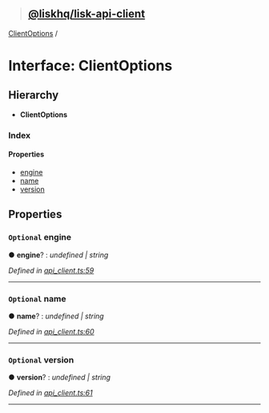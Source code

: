 > ## [@liskhq/lisk-api-client](../README.md)

[ClientOptions](clientoptions.md) /

# Interface: ClientOptions

## Hierarchy

* **ClientOptions**

### Index

#### Properties

* [engine](clientoptions.md#optional-engine)
* [name](clientoptions.md#optional-name)
* [version](clientoptions.md#optional-version)

## Properties

### `Optional` engine

● **engine**? : *undefined | string*

*Defined in [api_client.ts:59](url)*

___

### `Optional` name

● **name**? : *undefined | string*

*Defined in [api_client.ts:60](url)*

___

### `Optional` version

● **version**? : *undefined | string*

*Defined in [api_client.ts:61](url)*

___